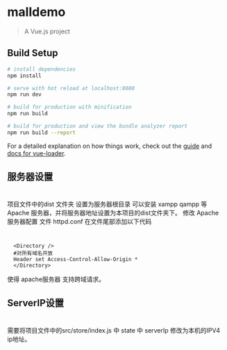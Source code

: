 # malldemo

> A Vue.js project

## Build Setup

``` bash
# install dependencies
npm install

# serve with hot reload at localhost:8080
npm run dev

# build for production with minification
npm run build

# build for production and view the bundle analyzer report
npm run build --report
```

For a detailed explanation on how things work, check out the [guide](http://vuejs-templates.github.io/webpack/) and [docs for vue-loader](http://vuejs.github.io/vue-loader).

## 服务器设置
#
项目文件中的dist 文件夹 设置为服务器根目录 可以安装 xampp qampp 等Apache 服务器，并将服务器地址设置为本项目的dist文件夹下。
修改 Apache 服务器配置 文件 httpd.conf 在文件尾部添加以下代码
#
      <Directory />
      #对所有域名开放
      Header set Access-Control-Allow-Origin *
      </Directory>
使得 apache服务器 支持跨域请求。
## ServerIP设置
# 
需要将项目文件中的src/store/index.js 中 state 中 serverIp 修改为本机的IPV4 ip地址。
